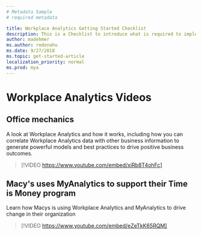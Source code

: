 ```yaml
---
# Metadata Sample
# required metadata

title: Workplace Analytics Getting Started Checklist
description: This is a Checklist to introduce what is required to implement Workplace Analytics for your Organization
author: madehmer
ms.author: rodonahu
ms.date: 9/27/2018
ms.topic: get-started-article
localization_priority: normal 
ms.prod: mya
---
```

# Workplace Analytics Videos

## Office mechanics
A look at Workplace Analytics and how it works, including how you can correlate Workplace Analytics data with other business information to generate powerful models and best practices to drive positive business outcomes.

> [!VIDEO https://www.youtube.com/embed/xiRb8T4ohFc]


## Macy's uses MyAnalytics to support their Time is Money program
Learn how Macys is using Workplace Analytics and MyAnalytics to drive change in their organization
> [!VIDEO https://www.youtube.com/embed/eZeTkK65RQM]
